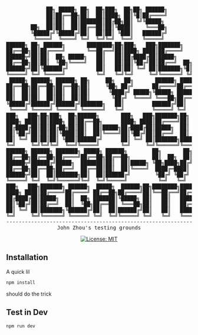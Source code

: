 <div align="center">
<pre>
     ██╗ █████╗ ██╗  ██╗███╗  ██╗██╗ ██████╗
     ██║██╔══██╗██║  ██║████╗ ██║╚█║██╔════╝
     ██║██║  ██║███████║██╔██╗██║ ╚╝╚█████╗ 
██╗  ██║██║  ██║██╔══██║██║╚████║    ╚═══██╗
╚█████╔╝╚█████╔╝██║  ██║██║ ╚███║   ██████╔╝
 ╚════╝  ╚════╝ ╚═╝  ╚═╝╚═╝  ╚══╝   ╚═════╝ 
██████╗ ██╗ ██████╗       ████████╗██╗███╗   ███╗███████╗   
██╔══██╗██║██╔════╝       ╚══██╔══╝██║████╗ ████║██╔════╝   
██████╦╝██║██║  ██╗ █████╗   ██║   ██║██╔████╔██║█████╗     
██╔══██╗██║██║  ╚██╗╚════╝   ██║   ██║██║╚██╔╝██║██╔══╝  ██╗
██████╦╝██║╚██████╔╝         ██║   ██║██║ ╚═╝ ██║███████╗╚█║
╚═════╝ ╚═╝ ╚═════╝          ╚═╝   ╚═╝╚═╝     ╚═╝╚══════╝ ╚╝
 █████╗ ██████╗ ██████╗ ██╗     ██╗   ██╗       ██████╗ █████╗ ████████╗██╗ ██████╗███████╗██╗   ██╗██╗███╗  ██╗ ██████╗    
██╔══██╗██╔══██╗██╔══██╗██║     ╚██╗ ██╔╝      ██╔════╝██╔══██╗╚══██╔══╝██║██╔════╝██╔════╝╚██╗ ██╔╝██║████╗ ██║██╔════╝    
██║  ██║██║  ██║██║  ██║██║      ╚████╔╝ █████╗╚█████╗ ███████║   ██║   ██║╚█████╗ █████╗   ╚████╔╝ ██║██╔██╗██║██║  ██╗    
██║  ██║██║  ██║██║  ██║██║       ╚██╔╝  ╚════╝ ╚═══██╗██╔══██║   ██║   ██║ ╚═══██╗██╔══╝    ╚██╔╝  ██║██║╚████║██║  ╚██╗██╗
╚█████╔╝██████╔╝██████╔╝███████╗   ██║         ██████╔╝██║  ██║   ██║   ██║██████╔╝██║        ██║   ██║██║ ╚███║╚██████╔╝╚█║
 ╚════╝ ╚═════╝ ╚═════╝ ╚══════╝   ╚═╝         ╚═════╝ ╚═╝  ╚═╝   ╚═╝   ╚═╝╚═════╝ ╚═╝        ╚═╝   ╚═╝╚═╝  ╚══╝ ╚═════╝  ╚╝
███╗   ███╗██╗███╗  ██╗██████╗       ███╗   ███╗███████╗██╗     ████████╗██╗███╗  ██╗ ██████╗    
████╗ ████║██║████╗ ██║██╔══██╗      ████╗ ████║██╔════╝██║     ╚══██╔══╝██║████╗ ██║██╔════╝    
██╔████╔██║██║██╔██╗██║██║  ██║█████╗██╔████╔██║█████╗  ██║        ██║   ██║██╔██╗██║██║  ██╗    
██║╚██╔╝██║██║██║╚████║██║  ██║╚════╝██║╚██╔╝██║██╔══╝  ██║        ██║   ██║██║╚████║██║  ╚██╗██╗
██║ ╚═╝ ██║██║██║ ╚███║██████╔╝      ██║ ╚═╝ ██║███████╗███████╗   ██║   ██║██║ ╚███║╚██████╔╝╚█║
╚═╝     ╚═╝╚═╝╚═╝  ╚══╝╚═════╝       ╚═╝     ╚═╝╚══════╝╚══════╝   ╚═╝   ╚═╝╚═╝  ╚══╝ ╚═════╝  ╚╝
██████╗ ██████╗ ███████╗ █████╗ ██████╗        ██╗       ██╗██╗███╗  ██╗███╗  ██╗██╗███╗  ██╗ ██████╗    
██╔══██╗██╔══██╗██╔════╝██╔══██╗██╔══██╗       ██║  ██╗  ██║██║████╗ ██║████╗ ██║██║████╗ ██║██╔════╝    
██████╦╝██████╔╝█████╗  ███████║██║  ██║█████╗ ╚██╗████╗██╔╝██║██╔██╗██║██╔██╗██║██║██╔██╗██║██║  ██╗    
██╔══██╗██╔══██╗██╔══╝  ██╔══██║██║  ██║╚════╝  ████╔═████║ ██║██║╚████║██║╚████║██║██║╚████║██║  ╚██╗██╗
██████╦╝██║  ██║███████╗██║  ██║██████╔╝        ╚██╔╝ ╚██╔╝ ██║██║ ╚███║██║ ╚███║██║██║ ╚███║╚██████╔╝╚█║
╚═════╝ ╚═╝  ╚═╝╚══════╝╚═╝  ╚═╝╚═════╝          ╚═╝   ╚═╝  ╚═╝╚═╝  ╚══╝╚═╝  ╚══╝╚═╝╚═╝  ╚══╝ ╚═════╝  ╚╝
███╗   ███╗███████╗ ██████╗  █████╗  ██████╗██╗████████╗███████╗
████╗ ████║██╔════╝██╔════╝ ██╔══██╗██╔════╝██║╚══██╔══╝██╔════╝
██╔████╔██║█████╗  ██║  ██╗ ███████║╚█████╗ ██║   ██║   █████╗  
██║╚██╔╝██║██╔══╝  ██║  ╚██╗██╔══██║ ╚═══██╗██║   ██║   ██╔══╝  
██║ ╚═╝ ██║███████╗╚██████╔╝██║  ██║██████╔╝██║   ██║   ███████╗
╚═╝     ╚═╝╚══════╝ ╚═════╝ ╚═╝  ╚═╝╚═════╝ ╚═╝   ╚═╝   ╚══════╝
-----------------------------------------------------------------
John Zhou's testing grounds
</pre>

[![License: MIT](https://img.shields.io/badge/License-MIT-yellow.svg)](https://opensource.org/licenses/MIT)
</div>

## Installation
A quick lil
```sh
npm install
```
should do the trick

## Test in Dev
```sh
npm run dev
```
